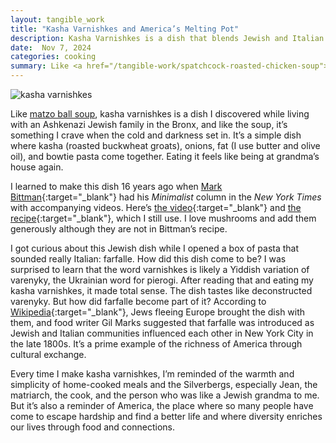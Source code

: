 ```yaml
---
layout: tangible_work
title: "Kasha Varnishkes and America’s Melting Pot"
description: Kasha Varnishkes is a dish that blends Jewish and Italian influences, reflecting the richness of America's cultural melting pot through my personal memories and connection to food.
date:  Nov 7, 2024
categories: cooking
summary: Like <a href="/tangible-work/spatchcock-roasted-chicken-soup">matzo ball soup</a>, kasha varnishkes is a dish I picked up while living with an Ashkenazi Jewish family in the Bronx. Like the soup, it’s something I crave when the cold and darkness set in. It’s a simple dish where kasha (roasted buckwheat groats), onions, fat (I use butter and olive oil), and bowtie pasta come together...
---
```


![kasha varnishkes](/images/kasha_varnishkes.jpg "Kasha Varnishkes")

Like [matzo ball soup](/tangible-work/spatchcock-roasted-chicken-soup), kasha varnishkes is a dish I discovered while living with an Ashkenazi Jewish family in the Bronx, and like the soup, it’s something I crave when the cold and darkness set in. It’s a simple dish where kasha (roasted buckwheat groats), onions, fat (I use butter and olive oil), and bowtie pasta come together. Eating it feels like being at grandma’s house again. 

I learned to make this dish 16 years ago when [Mark Bittman](https://en.wikipedia.org/wiki/Mark_Bittman){:target="_blank"} had his _Minimalist_ column in the _New York Times_ with accompanying videos. Here’s [the video](https://www.youtube.com/watch?v=ugeNF_WrUPU){:target="_blank"} and [the recipe](https://cooking.nytimes.com/recipes/1015727-kasha-varnishkes){:target="_blank"}, which I still use. I love mushrooms and add them generously although they are not in Bittman’s recipe.

I got curious about this Jewish dish while I opened a box of pasta that sounded really Italian: farfalle. How did this dish come to be? I was surprised to learn that the word varnishkes is likely a Yiddish variation of varenyky, the Ukrainian word for pierogi. After reading that and eating my kasha varnishkes, it made total sense. The dish tastes like deconstructed varenyky. But how did farfalle become part of it? According to [Wikipedia](https://en.wikipedia.org/wiki/Kasha_varnishkes){:target="_blank"}, Jews fleeing Europe brought the dish with them, and food writer Gil Marks suggested that farfalle was introduced as Jewish and Italian communities influenced each other in New York City in the late 1800s. It’s a prime example of the richness of America through cultural exchange.

Every time I make kasha varnishkes, I’m reminded of the warmth and simplicity of home-cooked meals and the Silverbergs, especially Jean, the matriarch, the cook, and the person who was like a Jewish grandma to me. But it’s also a reminder of America, the place where so many people have come to escape hardship and find a better life and where diversity enriches our lives through food and connections. 
